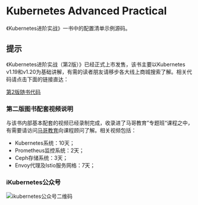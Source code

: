 # Kubernetes Advanced Practical

《Kubernetes进阶实战》一书中的配置清单示例源码。

## 提示
《Kubernetes进阶实战（第2版）》已经正式上市发售，该书主要以Kubernetes v1.19和v1.20为基础讲解，有需的读者朋友请移步各大线上商城搜索了解。相关代码请点击下面的链接直达：

[第2版随书代码](https://github.com/iKubernetes/Kubernetes_Advanced_Practical_2rd)


### 第二版图书配套视频说明
与该书内部基本配套的视频已经录制完成，收录进了马哥教育”专题班“课程之中，有需要请访问[马哥教育](http://www.magedu.com)向课程顾问了解。相关视频包括：
- Kubernetes系统：10天；
- Prometheus监控系统：2天；
- Ceph存储系统：3天；
- Envoy代理及Istio服务网格：7天；

### iKubernetes公众号

![ikubernetes公众号二维码](https://github.com/iKubernetes/Kubernetes_Advanced_Practical_2rd/raw/main/imgs/iKubernetes%E5%85%AC%E4%BC%97%E5%8F%B7%E4%BA%8C%E7%BB%B4%E7%A0%81.jpg)
